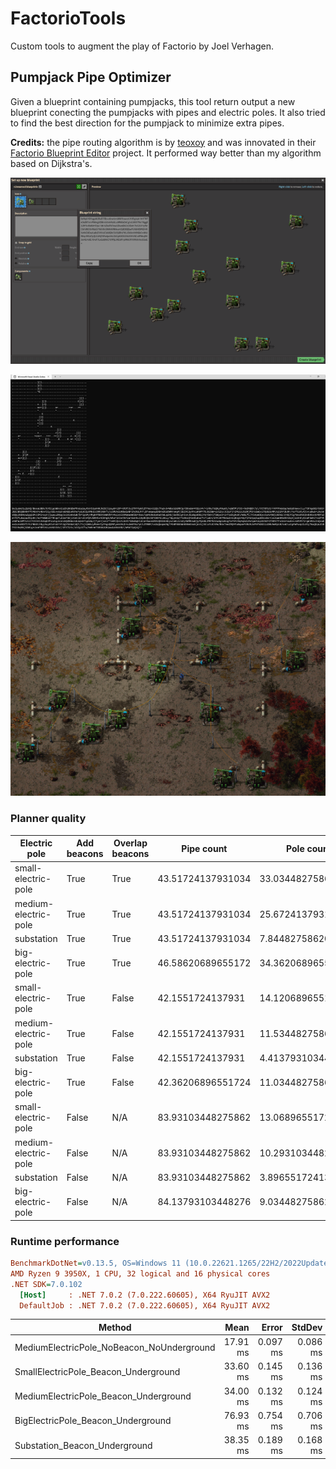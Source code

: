 # FactorioTools

Custom tools to augment the play of Factorio by Joel Verhagen.

## Pumpjack Pipe Optimizer

Given a blueprint containing pumpjacks, this tool return output a new blueprint conecting the pumpjacks with pipes and
electric poles. It also tried to find the best direction for the pumpjack to minimize extra pipes.

**Credits:** the pipe routing algorithm is by [teoxoy](https://github.com/teoxoy) and was innovated in their
[Factorio Blueprint Editor](https://github.com/teoxoy/factorio-blueprint-editor) project. It performed way better than
my algorithm based on Dijkstra's.

![Oil field input in Factorio](docs/img/oil-field-input-in-factorio.png)

![Oil field tool output](docs/img/oil-field-tool-ouptut.png)

![Oil field output in Factorio](docs/img/oil-field-output-in-factorio.png)

### Planner quality

| Electric pole        | Add beacons | Overlap beacons | Pipe count        | Pole count         | Beacon count      |
| -------------------- | ----------- | --------------- | ----------------- | ------------------ | ----------------- |
| small-electric-pole  | True        | True            | 43.51724137931034 | 33.03448275862069  | 79.72413793103448 |
| medium-electric-pole | True        | True            | 43.51724137931034 | 25.67241379310345  | 79.72413793103448 |
| substation           | True        | True            | 43.51724137931034 | 7.844827586206897  | 79.72413793103448 |
| big-electric-pole    | True        | True            | 46.58620689655172 | 34.36206896551724  | 75.75862068965517 |
| small-electric-pole  | True        | False           | 42.1551724137931  | 14.120689655172415 | 6.396551724137931 |
| medium-electric-pole | True        | False           | 42.1551724137931  | 11.53448275862069  | 6.396551724137931 |
| substation           | True        | False           | 42.1551724137931  | 4.413793103448276  | 6.396551724137931 |
| big-electric-pole    | True        | False           | 42.36206896551724 | 11.03448275862069  | 6.413793103448276 |
| small-electric-pole  | False       | N/A             | 83.93103448275862 | 13.068965517241379 | 0                 |
| medium-electric-pole | False       | N/A             | 83.93103448275862 | 10.293103448275861 | 0                 |
| substation           | False       | N/A             | 83.93103448275862 | 3.896551724137931  | 0                 |
| big-electric-pole    | False       | N/A             | 84.13793103448276 | 9.03448275862069   | 0                 |

### Runtime performance

``` ini
BenchmarkDotNet=v0.13.5, OS=Windows 11 (10.0.22621.1265/22H2/2022Update/SunValley2)
AMD Ryzen 9 3950X, 1 CPU, 32 logical and 16 physical cores
.NET SDK=7.0.102
  [Host]     : .NET 7.0.2 (7.0.222.60605), X64 RyuJIT AVX2
  DefaultJob : .NET 7.0.2 (7.0.222.60605), X64 RyuJIT AVX2
```

| Method                                    |     Mean |    Error |   StdDev |
| ----------------------------------------- | -------: | -------: | -------: |
| MediumElectricPole_NoBeacon_NoUnderground | 17.91 ms | 0.097 ms | 0.086 ms |
| SmallElectricPole_Beacon_Underground      | 33.60 ms | 0.145 ms | 0.136 ms |
| MediumElectricPole_Beacon_Underground     | 34.00 ms | 0.132 ms | 0.124 ms |
| BigElectricPole_Beacon_Underground        | 76.93 ms | 0.754 ms | 0.706 ms |
| Substation_Beacon_Underground             | 38.35 ms | 0.189 ms | 0.168 ms |
